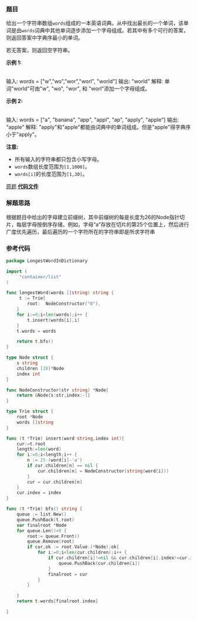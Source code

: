### 题目
给出一个字符串数组`words`组成的一本英语词典。从中找出最长的一个单词，该单词是由`words`词典中其他单词逐步添加一个字母组成。若其中有多个可行的答案，则返回答案中字典序最小的单词。

若无答案，则返回空字符串。

**示例 1:**


​    
    输入: 
    words = ["w","wo","wor","worl", "world"]
    输出: "world"
    解释: 
    单词"world"可由"w", "wo", "wor", 和 "worl"添加一个字母组成。


**示例 2:**


​    
    输入: 
    words = ["a", "banana", "app", "appl", "ap", "apply", "apple"]
    输出: "apple"
    解释: 
    "apply"和"apple"都能由词典中的单词组成。但是"apple"得字典序小于"apply"。


**注意:**

  * 所有输入的字符串都只包含小写字母。
  * `words`数组长度范围为`[1,1000]`。
  * `words[i]`的长度范围为`[1,30]`。

[原题](https://leetcode-cn.com/problems/longest-word-in-dictionary/)    **[代码文件](https://github.com/LZH139/leetcode_Go/blob/master/note/HashTable/simple/720%2E%20Longest%20Word%20in%20Dictionary%2Emd)**

### 解题思路

根据题目中给出的字母建立前缀树，其中前缀树的每是长度为26的Node指针切片，每层字母按倒序存储，例如，字母“a”存放在切片的第25个位置上，然后进行广度优先遍历，最后遍历的一个字符所在的字符串即是所求字符串

### 参考代码

```go
package LongestWordInDictionary

import (
	 "container/list"
)

func longestWord(words []string) string {
	 t := Trie{
		root:  NodeConstructor("0"),
	}
	for i:=0;i<len(words);i++ {
		t.insert(words[i],i)
	}
	t.words = words

	return t.bfs()
}

type Node struct {
	s string
	children [26]*Node
	index int
}

func NodeConstructor(str string) *Node{
	return &Node{s:str,index:-1}
}

type Trie struct {
	root *Node
	words []string
}

func (t *Trie) insert(word string,index int){
	cur:=t.root
	length:=len(word)
	for i:=0;i<length;i++ {
		n := 25-(word[i]-'a')
		if cur.children[n] == nil {
			cur.children[n] = NodeConstructor(string(word[i]))
		}
		cur = cur.children[n]
	}
	cur.index = index
}

func (t *Trie) bfs() string {
	queue := list.New()
	queue.PushBack(t.root)
	var finalroot *Node
	for queue.Len()>0 {
		root:= queue.Front()
		queue.Remove(root)
		if cur,ok := root.Value.(*Node);ok{
			for i:=0;i<len(cur.children);i++ {
				if cur.children[i]!=nil && cur.children[i].index!=cur.index && cur.children[i].index!=-1{
					queue.PushBack(cur.children[i])
				}
				finalroot = cur
			}
		}

	}
	return t.words[finalroot.index]

}

```

